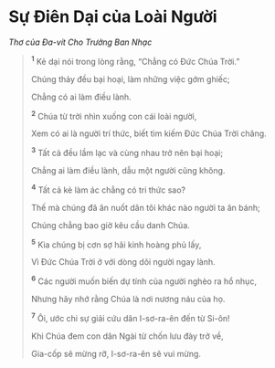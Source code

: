 # Sự Ðiên Dại của Loài Người

_Thơ của Ða-vít Cho Trưởng Ban Nhạc_

> <sup><b>1</b></sup> Kẻ dại nói trong lòng rằng, “Chẳng có Ðức Chúa Trời.”
>
> Chúng thảy đều bại hoại, làm những việc gớm ghiếc;
>
> Chẳng có ai làm điều lành.
>
> <sup><b>2</b></sup> Chúa từ trời nhìn xuống con cái loài người,
>
> Xem có ai là người trí thức, biết tìm kiếm Ðức Chúa Trời chăng.
>
> <sup><b>3</b></sup> Tất cả đều lầm lạc và cùng nhau trở nên bại hoại;
>
> Chẳng ai làm điều lành, dẫu một người cũng không.
>
> <sup><b>4</b></sup> Tất cả kẻ làm ác chẳng có tri thức sao?
>
> Thế mà chúng đã ăn nuốt dân tôi khác nào người ta ăn bánh;
>
> Chúng chẳng bao giờ kêu cầu danh Chúa.
>
> <sup><b>5</b></sup> Kìa chúng bị cơn sợ hãi kinh hoàng phủ lấy,
>
> Vì Ðức Chúa Trời ở với dòng dõi người ngay lành.
>
> <sup><b>6</b></sup> Các người muốn biến dự tính của người nghèo ra hổ nhục,
>
> Nhưng hãy nhớ rằng Chúa là nơi nương náu của họ.
>
> <sup><b>7</b></sup> Ôi, ước chi sự giải cứu dân I-sơ-ra-ên đến từ Si-ôn!
>
> Khi Chúa đem con dân Ngài từ chốn lưu đày trở về,
>
> Gia-cốp sẽ mừng rỡ, I-sơ-ra-ên sẽ vui mừng.
